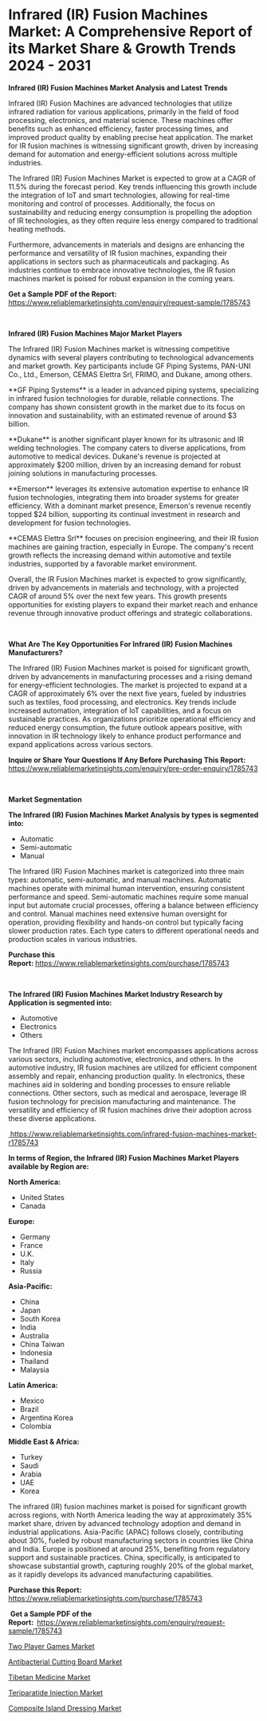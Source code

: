 <p><h1>Infrared (IR) Fusion Machines Market: A Comprehensive Report of its Market Share & Growth Trends 2024 - 2031</h1></p><p><strong>Infrared (IR) Fusion Machines Market Analysis and Latest Trends</strong></p>
<p><p>Infrared (IR) Fusion Machines are advanced technologies that utilize infrared radiation for various applications, primarily in the field of food processing, electronics, and material science. These machines offer benefits such as enhanced efficiency, faster processing times, and improved product quality by enabling precise heat application. The market for IR fusion machines is witnessing significant growth, driven by increasing demand for automation and energy-efficient solutions across multiple industries.</p><p>The Infrared (IR) Fusion Machines Market is expected to grow at a CAGR of 11.5% during the forecast period. Key trends influencing this growth include the integration of IoT and smart technologies, allowing for real-time monitoring and control of processes. Additionally, the focus on sustainability and reducing energy consumption is propelling the adoption of IR technologies, as they often require less energy compared to traditional heating methods.</p><p>Furthermore, advancements in materials and designs are enhancing the performance and versatility of IR fusion machines, expanding their applications in sectors such as pharmaceuticals and packaging. As industries continue to embrace innovative technologies, the IR fusion machines market is poised for robust expansion in the coming years.</p></p>
<p><strong>Get a Sample PDF of the Report:&nbsp;</strong> <a href="https://www.reliablemarketinsights.com/enquiry/request-sample/1785743?utm_campaign=1264&utm_medium=2&utm_source=Github&utm_content=ia&utm_term=09102024&utm_id=infrared-ir-fusion-machines">https://www.reliablemarketinsights.com/enquiry/request-sample/1785743</a></p>
<p>&nbsp;</p>
<p><strong>Infrared (IR) Fusion Machines Major Market Players</strong></p>
<p><p>The Infrared (IR) Fusion Machines market is witnessing competitive dynamics with several players contributing to technological advancements and market growth. Key participants include GF Piping Systems, PAN-UNI Co., Ltd., Emerson, CEMAS Elettra Srl, FRIMO, and Dukane, among others.</p><p>**GF Piping Systems** is a leader in advanced piping systems, specializing in infrared fusion technologies for durable, reliable connections. The company has shown consistent growth in the market due to its focus on innovation and sustainability, with an estimated revenue of around $3 billion.</p><p>**Dukane** is another significant player known for its ultrasonic and IR welding technologies. The company caters to diverse applications, from automotive to medical devices. Dukane's revenue is projected at approximately $200 million, driven by an increasing demand for robust joining solutions in manufacturing processes.</p><p>**Emerson** leverages its extensive automation expertise to enhance IR fusion technologies, integrating them into broader systems for greater efficiency. With a dominant market presence, Emerson's revenue recently topped $24 billion, supporting its continual investment in research and development for fusion technologies.</p><p>**CEMAS Elettra Srl** focuses on precision engineering, and their IR fusion machines are gaining traction, especially in Europe. The company's recent growth reflects the increasing demand within automotive and textile industries, supported by a favorable market environment.</p><p>Overall, the IR Fusion Machines market is expected to grow significantly, driven by advancements in materials and technology, with a projected CAGR of around 5% over the next few years. This growth presents opportunities for existing players to expand their market reach and enhance revenue through innovative product offerings and strategic collaborations.</p></p>
<p>&nbsp;</p>
<p><strong>What Are The Key Opportunities For Infrared (IR) Fusion Machines Manufacturers?</strong></p>
<p><p>The Infrared (IR) Fusion Machines market is poised for significant growth, driven by advancements in manufacturing processes and a rising demand for energy-efficient technologies. The market is projected to expand at a CAGR of approximately 6% over the next five years, fueled by industries such as textiles, food processing, and electronics. Key trends include increased automation, integration of IoT capabilities, and a focus on sustainable practices. As organizations prioritize operational efficiency and reduced energy consumption, the future outlook appears positive, with innovation in IR technology likely to enhance product performance and expand applications across various sectors.</p></p>
<p><strong>Inquire or Share Your Questions If Any Before Purchasing This Report:</strong> <a href="https://www.reliablemarketinsights.com/enquiry/pre-order-enquiry/1785743?utm_campaign=1264&utm_medium=2&utm_source=Github&utm_content=ia&utm_term=09102024&utm_id=infrared-ir-fusion-machines">https://www.reliablemarketinsights.com/enquiry/pre-order-enquiry/1785743</a></p>
<p>&nbsp;</p>
<p><strong>Market Segmentation</strong></p>
<p><strong>The Infrared (IR) Fusion Machines Market Analysis by types is segmented into:</strong></p>
<p><ul><li>Automatic</li><li>Semi-automatic</li><li>Manual</li></ul></p>
<p><p>The Infrared (IR) Fusion Machines market is categorized into three main types: automatic, semi-automatic, and manual machines. Automatic machines operate with minimal human intervention, ensuring consistent performance and speed. Semi-automatic machines require some manual input but automate crucial processes, offering a balance between efficiency and control. Manual machines need extensive human oversight for operation, providing flexibility and hands-on control but typically facing slower production rates. Each type caters to different operational needs and production scales in various industries.</p></p>
<p><strong>Purchase this Report:&nbsp;</strong><a href="https://www.reliablemarketinsights.com/purchase/1785743?utm_campaign=1264&utm_medium=2&utm_source=Github&utm_content=ia&utm_term=09102024&utm_id=infrared-ir-fusion-machines">https://www.reliablemarketinsights.com/purchase/1785743</a></p>
<p>&nbsp;</p>
<p><strong>The Infrared (IR) Fusion Machines Market Industry Research by Application is segmented into:</strong></p>
<p><ul><li>Automotive</li><li>Electronics</li><li>Others</li></ul></p>
<p><p>The Infrared (IR) Fusion Machines market encompasses applications across various sectors, including automotive, electronics, and others. In the automotive industry, IR fusion machines are utilized for efficient component assembly and repair, enhancing production quality. In electronics, these machines aid in soldering and bonding processes to ensure reliable connections. Other sectors, such as medical and aerospace, leverage IR fusion technology for precision manufacturing and maintenance. The versatility and efficiency of IR fusion machines drive their adoption across these diverse applications.</p></p>
<p><a href="https://www.reliablemarketinsights.com/infrared-fusion-machines-market-r1785743?utm_campaign=1264&utm_medium=2&utm_source=Github&utm_content=ia&utm_term=09102024&utm_id=infrared-ir-fusion-machines">&nbsp;https://www.reliablemarketinsights.com/infrared-fusion-machines-market-r1785743</a></p>
<p><strong>In terms of Region, the Infrared (IR) Fusion Machines Market Players available by Region are:</strong></p>
<p>
    <p> <strong> North America: </strong>
        <ul>
            <li>United States</li>
            <li>Canada</li>
        </ul>
        </p> 
    <p> <strong> Europe: </strong>
        <ul>
            <li>Germany</li>
            <li>France</li>
            <li>U.K.</li>
            <li>Italy</li>
            <li>Russia</li>
        </ul>
        </p> 
    <p> <strong> Asia-Pacific: </strong>
        <ul>
            <li>China</li>
            <li>Japan</li>
            <li>South Korea</li>
            <li>India</li>
            <li>Australia</li>
            <li>China Taiwan</li>
            <li>Indonesia</li>
            <li>Thailand</li>
            <li>Malaysia</li>
        </ul>
        </p> 
    <p> <strong> Latin America: </strong>
        <ul>
            <li>Mexico</li>
            <li>Brazil</li>
            <li>Argentina Korea</li>
            <li>Colombia</li>
        </ul>
        </p> 
    <p> <strong> Middle East & Africa: </strong>
        <ul>
            <li>Turkey</li>
            <li>Saudi</li>
            <li>Arabia</li>
            <li>UAE</li>
            <li>Korea</li>
        </ul>
    </p>
    </p>
<p><p>The infrared (IR) fusion machines market is poised for significant growth across regions, with North America leading the way at approximately 35% market share, driven by advanced technology adoption and demand in industrial applications. Asia-Pacific (APAC) follows closely, contributing about 30%, fueled by robust manufacturing sectors in countries like China and India. Europe is positioned at around 25%, benefiting from regulatory support and sustainable practices. China, specifically, is anticipated to showcase substantial growth, capturing roughly 20% of the global market, as it rapidly develops its advanced manufacturing capabilities.</p></p>
<p><strong>Purchase this Report: </strong><a href="https://www.reliablemarketinsights.com/purchase/1785743?utm_campaign=1264&utm_medium=2&utm_source=Github&utm_content=ia&utm_term=09102024&utm_id=infrared-ir-fusion-machines">https://www.reliablemarketinsights.com/purchase/1785743</a></p>
<p>&nbsp;<strong>Get a Sample PDF of the Report:&nbsp;&nbsp;</strong><a href="https://www.reliablemarketinsights.com/enquiry/request-sample/1785743?utm_campaign=1264&utm_medium=2&utm_source=Github&utm_content=ia&utm_term=09102024&utm_id=infrared-ir-fusion-machines">https://www.reliablemarketinsights.com/enquiry/request-sample/1785743</a></p>
<p><strong></strong></p>
<p><p><a href="https://www.linkedin.com/pulse/two-player-games-market-segmentation-geographical-regions-forcast-vzj5f?utm_campaign=1264&utm_medium=2&utm_source=Github&utm_content=ia&utm_term=09102024&utm_id=infrared-ir-fusion-machines">Two Player Games Market</a></p><p><a href="https://www.linkedin.com/pulse/antibacterial-cutting-board-value-chain-analysis-from-rerhe?utm_campaign=1264&utm_medium=2&utm_source=Github&utm_content=ia&utm_term=09102024&utm_id=infrared-ir-fusion-machines">Antibacterial Cutting Board Market</a></p><p><a href="https://www.linkedin.com/pulse/tibetan-medicine-market-trends-strategic-insights-2024-2031-jszue?utm_campaign=1264&utm_medium=2&utm_source=Github&utm_content=ia&utm_term=09102024&utm_id=infrared-ir-fusion-machines">Tibetan Medicine Market</a></p><p><a href="https://www.linkedin.com/pulse/teriparatide-injection-market-trends-detailed-study-its-segmentation-ioj5e?utm_campaign=1264&utm_medium=2&utm_source=Github&utm_content=ia&utm_term=09102024&utm_id=infrared-ir-fusion-machines">Teriparatide Injection Market</a></p><p><a href="https://www.linkedin.com/pulse/strategic-roadmap-global-composite-island-dressing-market-insights-cuwxe?utm_campaign=1264&utm_medium=2&utm_source=Github&utm_content=ia&utm_term=09102024&utm_id=infrared-ir-fusion-machines">Composite Island Dressing Market</a></p></p>